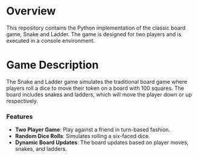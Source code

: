 # Overview
This repository contains the Python implementation of the classic board game, Snake and Ladder. The game is designed for two players and is executed in a console environment.

# Game Description
The Snake and Ladder game simulates the traditional board game where players roll a dice to move their token on a board with 100 squares. The board includes snakes and ladders, which will move the player down or up respectively.

### Features

- **Two Player Game**: Play against a friend in turn-based fashion.
- **Random Dice Rolls**: Simulates rolling a six-faced dice.
- **Dynamic Board Updates**: The board updates based on player moves, snakes, and ladders.
